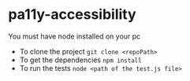 # pa11y-accessibility
You must have node installed on your pc

* To clone the project `git clone <repoPath>`
* To get the dependencies `npm install`
* To run the tests `node <path of the test.js file>`
